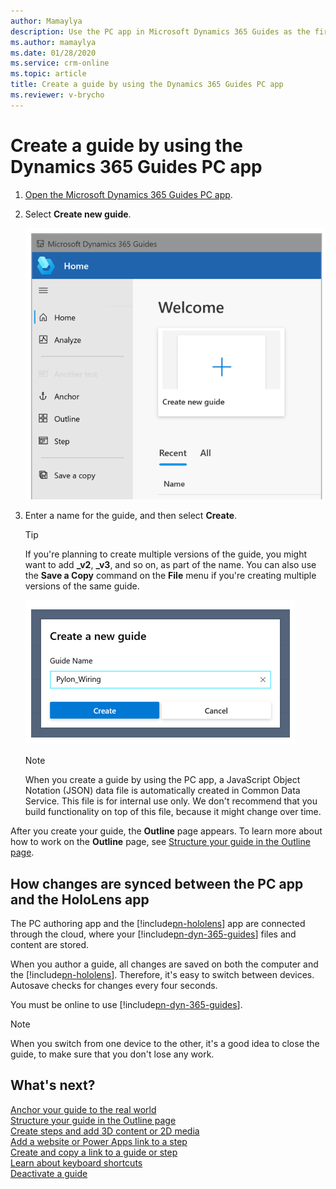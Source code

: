 ```yaml
---
author: Mamaylya
description: Use the PC app in Microsoft Dynamics 365 Guides as the first step in creating a guide. 
ms.author: mamaylya
ms.date: 01/28/2020
ms.service: crm-online
ms.topic: article
title: Create a guide by using the Dynamics 365 Guides PC app
ms.reviewer: v-brycho
---
```


# Create a guide by using the Dynamics 365 Guides PC app

1. [Open the Microsoft Dynamics 365 Guides PC app](install-sign-in-pc-app.md).

2. Select **Create new guide**.

    ![Create new guide button](media/create-guide.PNG "Create new guide button")

3. Enter a name for the guide, and then select **Create**.

    > [!TIP]
    > If you're planning to create multiple versions of the guide, you might want to add **\_v2**, **\_v3**, and so on, as part of the name. You can also use the **Save a Copy** command on the **File** menu if you're creating multiple versions of the same guide.

    ![Naming the guide](media/name-guide.PNG "Naming the guide")

    > [!NOTE]
    > When you create a guide by using the PC app, a JavaScript Object Notation (JSON) data file is automatically created in Common Data Service. This file is for internal use only. We don't recommend that you build functionality on top of this file, because it might change over time.

After you create your guide, the **Outline** page appears. To learn more about how to work on the **Outline** page, see [Structure your guide in the Outline page](structure-guide.md).

## How changes are synced between the PC app and the HoloLens app

The PC authoring app and the [!include[pn-hololens](../includes/pn-hololens.md)] app are connected through the cloud, where your [!include[pn-dyn-365-guides](../includes/pn-dyn-365-guides.md)] files and content are stored.

When you author a guide, all changes are saved on both the computer and the [!include[pn-hololens](../includes/pn-hololens.md)]. Therefore, it's easy to switch between devices. Autosave checks for changes every four seconds.

You must be online to use [!include[pn-dyn-365-guides](../includes/pn-dyn-365-guides.md)].

> [!NOTE]
> When you switch from one device to the other, it's a good idea to close the guide, to make sure that you don't lose any work.

## What's next?

[Anchor your guide to the real world](anchor.md)<br>
[Structure your guide in the Outline page](structure-guide.md)<br>
[Create steps and add 3D content or 2D media](create-steps-assign-media.md)<br>
[Add a website or Power Apps link to a step](pc-app-website-powerapps-link.md)<br>
[Create and copy a link to a guide or step](pc-app-copy-link-guide-step.md)<br>
[Learn about keyboard shortcuts](keyboard-shortcuts-pc-app.md)<br>
[Deactivate a guide](pc-app-deactivate-guide.md)

